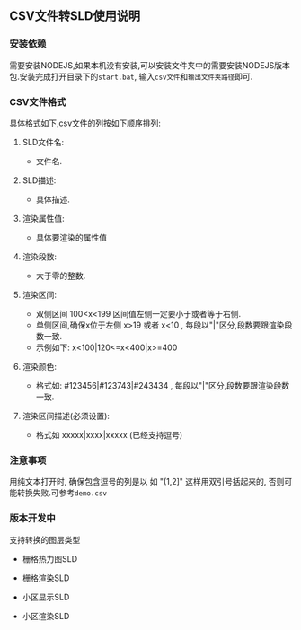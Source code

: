 ## CSV文件转SLD使用说明

### 安装依赖

需要安装NODEJS,如果本机没有安装,可以安装文件夹中的需要安装NODEJS版本包.安装完成打开目录下的`start.bat`, 输入`csv文件`和`输出文件夹路径`即可.

### CSV文件格式

具体格式如下,csv文件的列按如下顺序排列:

1. SLD文件名:

    - 文件名.

2. SLD描述:

    - 具体描述.

3. 渲染属性值:

    - 具体要渲染的属性值

4. 渲染段数:

    - 大于零的整数.

5. 渲染区间:

    - 双侧区间 100<x<199 区间值左侧一定要小于或者等于右侧.
    - 单侧区间,确保x位于左侧 x>19 或者 x<10 , 每段以"|"区分,段数要跟渲染段数一致.
    - 示例如下: x<100|120<=x<400|x>=400

6. 渲染颜色:

    - 格式如: #123456|#123743|#243434 , 每段以"|"区分,段数要跟渲染段数一致.

7. 渲染区间描述(必须设置):

    - 格式如 xxxxx|xxxx|xxxxx (已经支持逗号)

### 注意事项

用纯文本打开时, 确保包含逗号的列是以 如 "(1,2]" 这样用双引号括起来的, 否则可能转换失败.可参考`demo.csv`

### 版本开发中

支持转换的图层类型

  - 栅格热力图SLD

  - 栅格渲染SLD

  - 小区显示SLD

  - 小区渲染SLD
